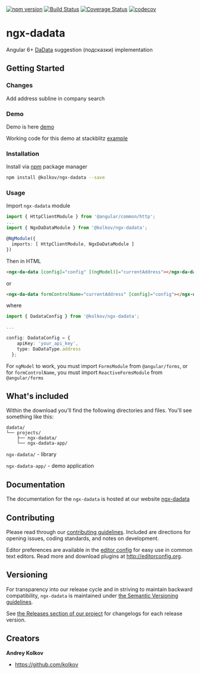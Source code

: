 [![npm version](https://badge.fury.io/js/%40kolkov%2Fngx-dadata.svg)](https://badge.fury.io/js/%40kolkov%2Fngx-dadata)
[![Build Status](https://travis-ci.org/kolkov/ngx-dadata.svg?branch=master)](https://travis-ci.org/kolkov/ngx-dadata)
[![Coverage Status](https://coveralls.io/repos/github/kolkov/ngx-dadata/badge.svg?branch=master)](https://coveralls.io/github/kolkov/ngx-dadata?branch=master)
[![codecov](https://codecov.io/gh/kolkov/ngx-dadata/branch/master/graph/badge.svg)](https://codecov.io/gh/kolkov/ngx-dadata)

# ngx-dadata
Angular 6+ [DaData][dadata] suggestion (подсказки) implementation

## Getting Started

### Changes
Add address subline in company search

### Demo
Demo is here [demo][demo]

Working code for this demo at stackblitz [example][example]

### Installation

Install via [npm][npm] package manager

```bash
npm install @kolkov/ngx-dadata --save
```

### Usage

Import `ngx-dadata` module

```typescript
import { HttpClientModule } from '@angular/common/http';
...
import { NgxDaDataModule } from '@kolkov/ngx-dadata';

@NgModule({
  imports: [ HttpClientModule, NgxDaDataModule ]
})
```

Then in HTML

```html
<ngx-da-data [config]="config" [(ngModel)]="currentAddress"></ngx-da-data>
```

or

```html
<ngx-da-data formControlName="currentAddress" [config]="config"></ngx-da-data>
```

where

```typescript
import { DadataConfig } from '@kolkov/ngx-dadata';

...

config: DadataConfig = {
    apiKey: 'your_api_key',
    type: DaDataType.address
  };
```

For `ngModel` to work, you must import `FormsModule` from `@angular/forms`, or for `formControlName`, you must import `ReactiveFormsModule` from `@angular/forms`

## What's included

Within the download you'll find the following directories and files. You'll see something like this:

```
dadata/
└── projects/
    ├── ngx-dadata/
    └── ngx-dadata-app/
```
`ngx-dadata/` - library

`ngx-dadata-app/` - demo application

## Documentation

The documentation for the `ngx-dadata` is hosted at our website [ngx-dadata](https://ngx-dadata.kolkov.ru/)

## Contributing

Please read through our [contributing guidelines](https://github.com/kolkov/ngx-dadata/blob/master/CONTRIBUTING.md). Included are directions for opening issues, coding standards, and notes on development.

Editor preferences are available in the [editor config](https://github.com/kolkov/ngx-dadata/blob/master/.editorconfig) for easy use in common text editors. Read more and download plugins at <http://editorconfig.org>.

## Versioning

For transparency into our release cycle and in striving to maintain backward compatibility, `ngx-dadata` is maintained under [the Semantic Versioning guidelines](http://semver.org/).

See [the Releases section of our project](https://github.com/kolkov/ngx-dadata/releases) for changelogs for each release version.

## Creators

**Andrey Kolkov**

* <https://github.com/kolkov>

[npm]: https://www.npmjs.com/
[dadata]: https://dadata.ru/api/suggest/
[demo]: https://ngx-dadata.stackblitz.io/
[example]: https://stackblitz.com/edit/ngx-dadata
